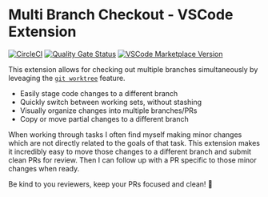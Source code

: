 # Multi Branch Checkout - VSCode Extension

[![CircleCI](https://img.shields.io/circleci/build/github/kenherring/ablunit-test-runner/main?logo=circleci)](https://dl.circleci.com/status-badge/redirect/gh/kenherring/multi-branch-checkout/tree/main)
[![Quality Gate Status](https://sonarcloud.io/api/project_badges/measure?project=kenherring_multi-branch-checkout&metric=alert_status)](https://sonarcloud.io/summary/new_code?id=kenherring_multi-branch-checkout)
[![VSCode Marketplace Version](https://img.shields.io/visual-studio-marketplace/v/kherring.ablunit-test-runner?include_prereleases&logo=visual%20studio%20code&logoColor=blue&color=blue)](https://marketplace.visualstudio.com/items?itemName=kherring.ablunit-test-runner)



This extension allows for checking out multiple branches simultaneously by leveaging  the [`git worktree`](https://git-scm.com/docs/git-worktree) feature.

* Easily stage code changes to a different branch
* Quickly switch between working sets, without stashing
* Visually organize changes into multiple branches/PRs
* Copy or move partial changes to a different branch

When working through tasks I often find myself making minor changes which are not directly related to the goals
of that task.  This extension makes it incredibly easy to move those changes to a different branch and submit
clean PRs for review.  Then I can follow up with a PR specific to those minor changes when ready.

Be kind to you reviewers, keep your PRs focused and clean! 🧹
